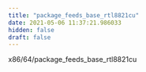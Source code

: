 ```yaml
---
title: "package_feeds_base_rtl8821cu"
date: 2021-05-06 11:37:21.986033
hidden: false
draft: false
---
```


x86/64/package_feeds_base_rtl8821cu

